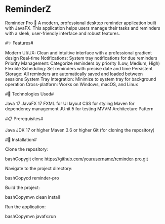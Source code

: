 # ReminderZ
Reminder Pro 📅
A modern, professional desktop reminder application built with JavaFX. This application helps users manage their tasks and reminders with a sleek, user-friendly interface and robust features.

#✨ Features#

Modern UI/UX: Clean and intuitive interface with a professional gradient design
Real-time Notifications: System tray notifications for due reminders
Priority Management: Categorize reminders by priority (Low, Medium, High)
Flexible Scheduling: Set reminders with precise date and time
Persistent Storage: All reminders are automatically saved and loaded between sessions
System Tray Integration: Minimize to system tray for background operation
Cross-platform: Works on Windows, macOS, and Linux

#🚀 Technologies Used#

Java 17
JavaFX 17
FXML for UI layout
CSS for styling
Maven for dependency management
JUnit 5 for testing
MVVM Architecture Pattern

#📋 Prerequisites#

Java JDK 17 or higher
Maven 3.6 or higher
Git (for cloning the repository)

#🔧 Installation#

Clone the repository:

bashCopygit clone https://github.com/yourusername/reminder-pro.git

Navigate to the project directory:

bashCopycd reminder-pro

Build the project:

bashCopymvn clean install

Run the application:

bashCopymvn javafx:run
